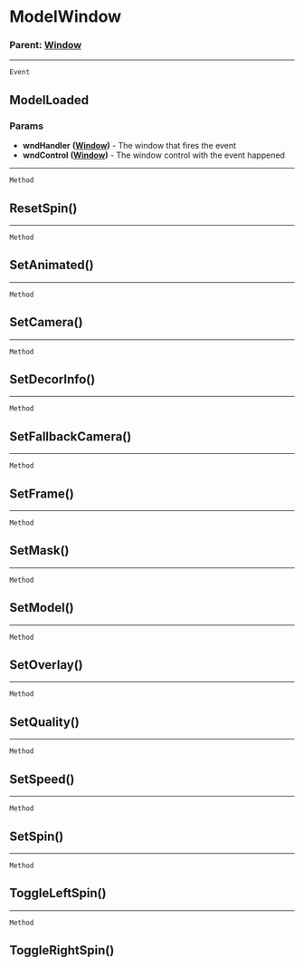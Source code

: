 ModelWindow
===========

### Parent: [Window](../WindowControls/Window.md)

------------------------------------------------------------------------

`Event`

ModelLoaded
-----------

### Params

-   **wndHandler** **([Window](../WindowControls/Window.md))** - The
    window that fires the event
-   **wndControl** **([Window](../WindowControls/Window.md))** - The
    window control with the event happened

------------------------------------------------------------------------

`Method`

ResetSpin()
-----------

------------------------------------------------------------------------

`Method`

SetAnimated()
-------------

------------------------------------------------------------------------

`Method`

SetCamera()
-----------

------------------------------------------------------------------------

`Method`

SetDecorInfo()
--------------

------------------------------------------------------------------------

`Method`

SetFallbackCamera()
-------------------

------------------------------------------------------------------------

`Method`

SetFrame()
----------

------------------------------------------------------------------------

`Method`

SetMask()
---------

------------------------------------------------------------------------

`Method`

SetModel()
----------

------------------------------------------------------------------------

`Method`

SetOverlay()
------------

------------------------------------------------------------------------

`Method`

SetQuality()
------------

------------------------------------------------------------------------

`Method`

SetSpeed()
----------

------------------------------------------------------------------------

`Method`

SetSpin()
---------

------------------------------------------------------------------------

`Method`

ToggleLeftSpin()
----------------

------------------------------------------------------------------------

`Method`

ToggleRightSpin()
-----------------
